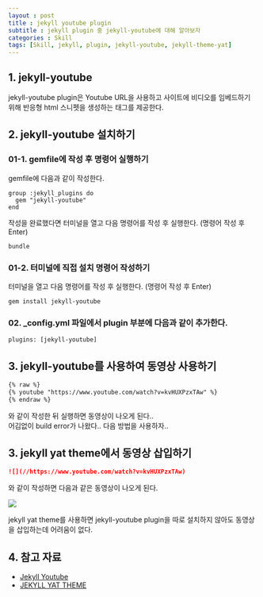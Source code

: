 ```yaml
---
layout : post
title : jekyll youtube plugin
subtitle : jekyll plugin 중 jekyll-youtube에 대해 알아보자
categories : Skill
tags: [Skill, jekyll, plugin, jekyll-youtube, jekyll-theme-yat]
---
```


## 1. jekyll-youtube
jekyll-youtube plugin은 Youtube URL을 사용하고 사이트에 비디오를 임베드하기 위해 반응형 html 스니펫을 생성하는 태그를 제공한다.

## 2. jekyll-youtube 설치하기
### 01-1. gemfile에 작성 후 명령어 실행하기

gemfile에 다음과 같이 작성한다.
```
group :jekyll_plugins do
  gem "jekyll-youtube"
end
```

작성을 완료했다면 터미널을 열고 다음 명령어를 작성 후 실행한다. (명령어 작성 후 Enter)

```
bundle
```

### 01-2. 터미널에 직접 설치 명령어 작성하기

터미널을 열고 다음 명령어를 작성 후 실행한다. (명령어 작성 후 Enter)

```
gem install jekyll-youtube
```

### 02. _config.yml 파일에서 plugin 부분에 다음과 같이 추가한다.

```
plugins: [jekyll-youtube]
```

## 3. jekyll-youtube를 사용하여 동영상 사용하기

```md
{% raw %}
{% youtube "https://www.youtube.com/watch?v=kvHUXPzxTAw" %}
{% endraw %}
```
와 같이 작성한 뒤 실행하면 동영상이 나오게 된다..<br/>
어김없이 build error가 나왔다.. 다음 방법을 사용하자..

## 3. jekyll yat theme에서 동영상 삽입하기

```md
![](//https://www.youtube.com/watch?v=kvHUXPzxTAw)
```
와 같이 작성하면 다음과 같은 동영상이 나오게 된다.

![](//https://www.youtube.com/watch?v=kvHUXPzxTAw)

jekyll yat theme를 사용하면 jekyll-youtube plugin을 따로 설치하지 않아도 동영상을 삽입하는데 어려움이 없다.


## 4. 참고 자료
- [Jekyll Youtube](https://github.com/dommmel/jekyll-youtube)
- [JEKYLL YAT THEME](https://github.com/jeffreytse/jekyll-theme-yat)